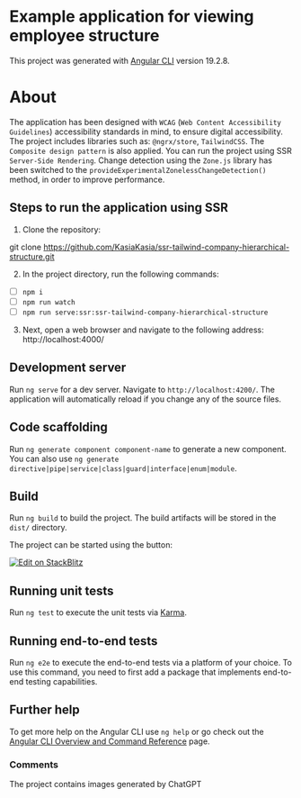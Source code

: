 # Example application for viewing employee structure 

This project was generated with [Angular CLI](https://github.com/angular/angular-cli) version 19.2.8.

# About

The application has been designed with `WCAG` (`Web Content Accessibility Guidelines`) accessibility standards in mind, to ensure digital accessibility.
The project includes libraries such as: `@ngrx/store`, `TailwindCSS`. The `Composite design pattern` is also applied. You can run the project using SSR `Server-Side Rendering`.
Change detection using the `Zone.js` library has been switched to the `provideExperimentalZonelessChangeDetection()` method, in order to improve performance.

## Steps to run the application using SSR

1. Clone the repository:

git clone https://github.com/KasiaKasia/ssr-tailwind-company-hierarchical-structure.git

2. In the project directory, run the following commands:

- [ ] `npm i`
- [ ] `npm run watch`
- [ ] `npm run serve:ssr:ssr-tailwind-company-hierarchical-structure`

3. Next, open a web browser and navigate to the following address: http://localhost:4000/


## Development server

Run `ng serve` for a dev server. Navigate to `http://localhost:4200/`. The application will automatically reload if you change any of the source files.

## Code scaffolding

Run `ng generate component component-name` to generate a new component. You can also use `ng generate directive|pipe|service|class|guard|interface|enum|module`.

## Build

Run `ng build` to build the project. The build artifacts will be stored in the `dist/` directory.


The project can be started using the button:

[![Edit on StackBlitz](https://developer.stackblitz.com/img/open_in_stackblitz.svg)](https://stackblitz.com/~/github.com/KasiaKasia/ssr-tailwind-company-hierarchical-structure)

## Running unit tests

Run `ng test` to execute the unit tests via [Karma](https://karma-runner.github.io).

## Running end-to-end tests

Run `ng e2e` to execute the end-to-end tests via a platform of your choice. To use this command, you need to first add a package that implements end-to-end testing capabilities.

## Further help

To get more help on the Angular CLI use `ng help` or go check out the [Angular CLI Overview and Command Reference](https://angular.io/cli) page.

### Comments
The project contains images generated by ChatGPT

